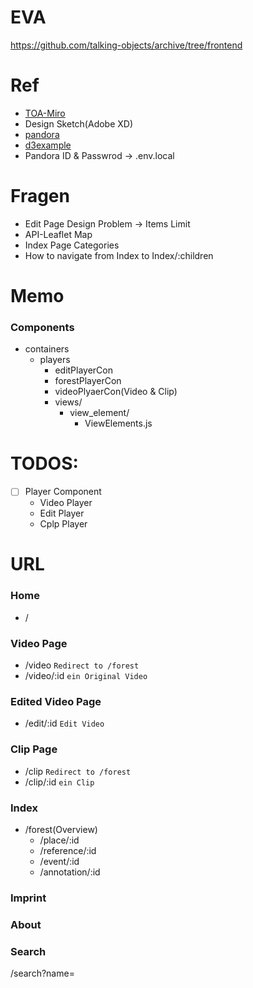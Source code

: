 # EVA
https://github.com/talking-objects/archive/tree/frontend

# Ref
- [TOA-Miro](https://miro.com/app/board/uXjVKzMakEM=/)
- Design Sketch(Adobe XD)
- [pandora](https://talkingobjects.0x2620.org/)
- [d3example](https://observablehq.com/explore)
- Pandora ID & Passwrod -> .env.local

# Fragen
- Edit Page Design Problem -> Items Limit
- API-Leaflet Map
- Index Page Categories
- How to navigate from Index to Index/:children


# Memo
### Components
- containers
    - players
        - editPlayerCon
        - forestPlayerCon
        - videoPlyaerCon(Video & Clip)
        - views/
            - view_element/
                - ViewElements.js

# TODOS:
- [ ] Player Component
    - Video Player
    - Edit Player
    - Cplp Player
    


# URL
### Home
- / 

### Video Page
- /video <code>Redirect to /forest</code> <!-- Redirect to /forest -->
- /video/:id <code>ein Original Video</code>   <!-- ein Original Video 🟢 -->

### Edited Video Page
- /edit/:id <code>Edit Video</code>  <!-- Edit Video 🟡 -->

### Clip Page
- /clip <code>Redirect to /forest</code>  <!-- Redirect to /forest -->
- /clip/:id <code>ein Clip</code>  <!-- ein Clip -->

### Index
- /forest(Overview) <!-- item videos, clips, annotations, events, references, places -->
    - /place/:id 
    - /reference/:id
    - /event/:id
    - /annotation/:id

### Imprint

### About

### Search
/search?name=

